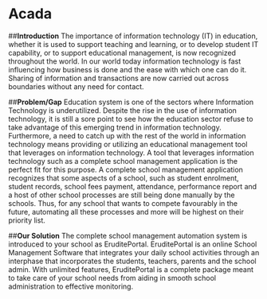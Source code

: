 # Acada

##**Introduction**
The importance of information technology (IT) in education, whether it is used to support teaching and learning, or to develop student IT capability, or to support educational management, is now recognized throughout the world.
In our world today information technology is fast influencing how business is done and the ease with which one can do it. Sharing of information and transactions are now carried out across boundaries without any need for contact.

##**Problem/Gap**
Education system is one of the sectors where Information Technology is underutilized. Despite the rise in the use of information technology, it is still a sore point to see how the education sector refuse to take advantage of this emerging trend in information technology. Furthermore, a need to catch up with the rest of the world in information technology means providing or utilizing an educational management tool that leverages on information technology.
A tool that leverages information technology such as a complete school management application is the perfect fit for this purpose. A complete school management application recognizes that some aspects of a school, such as student enrolment, student records, school fees payment, attendance, performance report and a host of other school processes are still being done manually by the schools. Thus, for any school that wants to compete favourably in the future, automating all these processes and more will be highest on their priority list.

##**Our Solution**
The complete school management automation system is introduced to your school as EruditePortal. EruditePortal is an online School Management Software that integrates your daily school activities through an interphase that incorporates the students, teachers, parents and the school admin.
With unlimited features, EruditePortal is a complete package meant to take care of your school needs from aiding in smooth school administration to effective monitoring.
